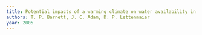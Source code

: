 ```yaml
---
title: Potential impacts of a warming climate on water availability in snow-dominated regions
authors: T. P. Barnett, J. C. Adam, D. P. Lettenmaier
year: 2005
---
```


